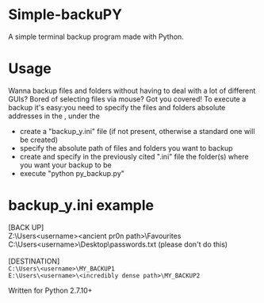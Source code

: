 # Simple-backuPY
A simple terminal backup program made with Python.

# Usage
Wanna backup files and folders without having to deal with a lot of different GUIs? Bored of selecting files via mouse? Got you covered!
To execute a backup it's easy:you need to specify the files and folders absolute addresses in the , under the 
  - create a "backup_y.ini" file (if not present, otherwise a standard one will be created)
  - specify the absolute path of files and folders you want to backup
  - create and specify in the previously cited ".ini" file the folder(s) where you want your backup to be
  - execute "python py_backup.py"

# backup_y.ini example
[BACK UP] <br />
Z:\Users\<username>\<ancient pr0n path>\Favourites <br />
C:\Users\<username>\Desktop\passwords.txt (please don't do this) <br />
<br />
[DESTINATION] <br />
`C:\Users\<username>\MY_BACKUP1`
<br />
`E:\Users\<username>\<incredibly dense path>\MY_BACKUP2`
 <br />

Written for Python 2.7.10+ 
